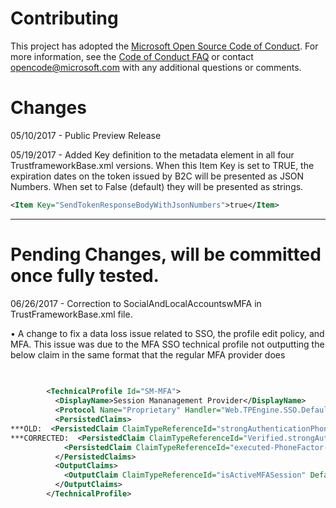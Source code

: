 # Contributing

This project has adopted the [Microsoft Open Source Code of Conduct](https://opensource.microsoft.com/codeofconduct/). For more information, see the [Code of Conduct FAQ](https://opensource.microsoft.com/codeofconduct/faq/) or contact [opencode@microsoft.com](mailto:opencode@microsoft.com) with any additional questions or comments.

# Changes
05/10/2017 - Public Preview Release

05/19/2017 - Added Key definition to the metadata element in all four TrustframeworkBase.xml versions. When this Item Key is set to TRUE, the expiration dates on the token issued by B2C will be presented as JSON Numbers.  When set to False (default) they will be presented as strings.
```xml
<Item Key="SendTokenResponseBodyWithJsonNumbers">true</Item> 
```
--------------------------------------------

# Pending Changes, will be committed once fully tested.
06/26/2017 - Correction to SocialAndLocalAccountswMFA in TrustFrameworkBase.xml file.


•	A change to fix a data loss issue related to SSO, the profile edit policy, and MFA. This issue was due to the MFA SSO technical profile not outputting the below claim in the same format that the regular MFA provider does

```XML
        
        
        <TechnicalProfile Id="SM-MFA">
          <DisplayName>Session Mananagement Provider</DisplayName>
          <Protocol Name="Proprietary" Handler="Web.TPEngine.SSO.DefaultSSOSessionProvider, Web.TPEngine, Version=1.0.0.0, Culture=neutral, PublicKeyToken=null" />
          <PersistedClaims>
***OLD:  <PersistedClaim ClaimTypeReferenceId="strongAuthenticationPhoneNumber" />
***CORRECTED:  <PersistedClaim ClaimTypeReferenceId="Verified.strongAuthenticationPhoneNumber" />
            <PersistedClaim ClaimTypeReferenceId="executed-PhoneFactor-Input" />
          </PersistedClaims>
          <OutputClaims>
            <OutputClaim ClaimTypeReferenceId="isActiveMFASession" DefaultValue="true" />
          </OutputClaims>
        </TechnicalProfile>

```
